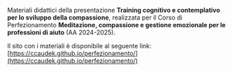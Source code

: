 Materiali didattici della presentazione **Training cognitivo e contemplativo per lo sviluppo della compassione**, realizzata per il Corso di Perfezionamento **Meditazione, compassione e gestione emozionale per le professioni di aiuto** (AA 2024-2025).

Il sito con i materiali è disponibile al seguente link:  
[https://ccaudek.github.io/perfezionamento/](https://ccaudek.github.io/perfezionamento/)

